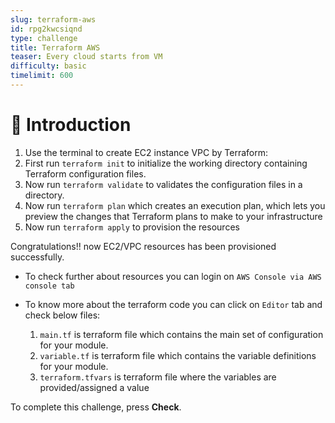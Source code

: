 ```yaml
---
slug: terraform-aws
id: rpg2kwcsiqnd
type: challenge
title: Terraform AWS
teaser: Every cloud starts from VM
difficulty: basic
timelimit: 600
---
```


👋 Introduction
===============

1. Use the terminal to create EC2 instance VPC  by Terraform:
2. First run ```terraform init``` to initialize the working directory containing Terraform configuration files.
3. Now run ```terraform validate```  to validates the configuration files in a directory.
4. Now run ```terraform plan```  which creates an execution plan, which lets you preview the changes that Terraform plans to make to your infrastructure
5. Now run ```terraform apply``` to provision the resources

 Congratulations!! now EC2/VPC resources has been provisioned successfully.

- To check further about resources you can login on `AWS Console via AWS console tab`

- To know more about the terraform code you can click on `Editor` tab and check below files:

	1.  `main.tf` is terraform file which contains the main set of configuration for your module.
  2. `variable.tf` is terraform file which contains the variable definitions for your module.
  3.  `terraform.tfvars` is terraform file where the variables are provided/assigned a value


To complete this challenge, press **Check**.
